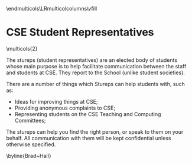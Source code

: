\endmulticols\LRmulticolcolumns\vfill

CSE Student Representatives
===========================

\multicols{2}

The stureps (student representatives) are an elected body of students
whose main purpose is to help facilitate communication between the
staff and students at CSE.  They report to the School (unlike student
societies).

There are a number of things which Stureps can help students with,
such as:

- Ideas for improving things at CSE;
- Providing anonymous complaints to CSE;
- Representing students on the CSE Teaching and Computing Committees;

The stureps can help you find the right person, or speak to them on
your behalf.  All communication with them will be kept confidential
unless otherwise specified.

\byline{Brad~Hall}
